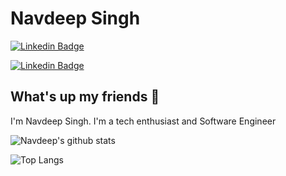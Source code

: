 # Navdeep Singh
[![Linkedin Badge](https://img.shields.io/badge/-Navdeep%20Singh-blue?style=for-the-badge&logo=Linkedin&logoColor=white&link=https://www.linkedin.com/in/navdeep-singh-dev/)](https://www.linkedin.com/in/navdeep-singh-dev/) 

[![Linkedin Badge](https://img.shields.io/badge/-@navdeepsingh-blue?style=for-the-badge&logo=Twitter&logoColor=white&link=https://www.twitter.com/navdeepsingh/)](https://www.twitter.com/navdeepsingh/) 

## What's up my friends 👋
I'm Navdeep Singh.
I'm a tech enthusiast and Software Engineer

![Navdeep's github stats](https://github-readme-stats.vercel.app/api?username=navdeepsingh&hide_title=true&theme=dark)

![Top Langs](https://github-readme-stats.vercel.app/api/top-langs/?username=navdeepsingh&layout=compact&hide_title=true&theme=dark)
<!--
- 🔭 I’m currently working on ...
- 🌱 I’m currently learning ...
- 👯 I’m looking to collaborate on ...
- 🤔 I’m looking for help with ...
- 💬 Ask me about ...
- 📫 How to reach me: ...
- 😄 Pronouns: ...
- ⚡ Fun fact: ...
-->

